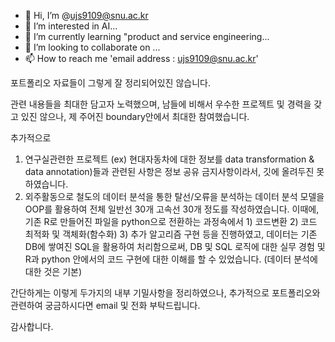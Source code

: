 - 👋 Hi, I’m @ujs9109@snu.ac.kr
- 👀 I’m interested in AI...
- 🌱 I’m currently learning "product and service engineering...
- 💞️ I’m looking to collaborate on ...
- 📫 How to reach me 'email address : ujs9109@snu.ac.kr'


포트폴리오 자료들이 그렇게 잘 정리되어있진 않습니다. 

관련 내용들을 최대한 담고자 노력했으며, 남들에 비해서 우수한 프로젝트 및 경력을 갖고 있진 않으나, 제 주어진 boundary안에서 최대한 참여했습니다.

추가적으로 
1) 연구실관련한 프로젝트 (ex) 현대자동차에 대한 정보를 data transformation & data annotation)들과 관련된 사항은 정보 공유 금지사항이라서, 깃에 올려두진 못하였습니다.
2) 외주활동으로 철도의 데이터 분석을 통한 탈선/오류을 분석하는 데이터 분석 모델을 OOP를 활용하여 전체 일반선 30개 고속선 30개 정도를 작성하였습니다.
   이때에, 기존 R로 만들어진 파일을 python으로 전환하는 과정속에서 1) 코드변환 2) 코드 최적화 및 객체화(함수화) 3) 추가 알고리즘 구현 등을 진행하였고,
   데이터는 기존 DB에 쌓여진 SQL을 활용하여 처리함으로써, DB 및 SQL 로직에 대한 실무 경험 및 R과 python 안에서의 코드 구현에 대한 이해를 할 수 있었습니다. (데이터 분석에 대한 것은 기본)


간단하게는 이렇게 두가지의 내부 기밀사항을 정리하였으나, 추가적으로 포트폴리오와 관련하여 궁금하시다면 email 및 전화 부탁드립니다.

감사합니다.


    

<!---
ujs9109/ujs9109 is a ✨ special ✨ repository because its `README.md` (this file) appears on your GitHub profile.
You can click the Preview link to take a look at your changes.
--->
